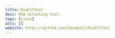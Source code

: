 ```yaml
---
title: RsaCtfTool
desc: RSA attacking tool.
tags: [Linux]
alts: []
website: https://github.com/Ganapati/RsaCtfTool
---
```

